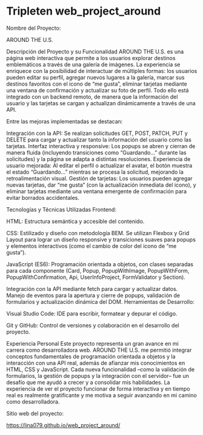 # Tripleten web_project_around

Nombre del Proyecto:

AROUND  THE U.S.

Descripción del Proyecto y su Funcionalidad
AROUND THE U.S. es una página web interactiva que permite a los usuarios explorar destinos emblemáticos a través de una galería de imágenes. La experiencia se enriquece con la posibilidad de interactuar de múltiples formas: los usuarios pueden editar su perfil, agregar nuevos lugares a la galería, marcar sus destinos favoritos con el icono de “me gusta”, eliminar tarjetas mediante una ventana de confirmación y actualizar su foto de perfil. Todo ello está integrado con un backend remoto, de manera que la información del usuario y las tarjetas se cargan y actualizan dinámicamente a través de una API.

Entre las mejoras implementadas se destacan:

Integración con la API: Se realizan solicitudes GET, POST, PATCH, PUT y DELETE para cargar y actualizar tanto la información del usuario como las tarjetas.
Interfaz interactiva y responsive: Los popups se abren y cierran de manera fluida (incluyendo transiciones como “Guardando…” durante las solicitudes) y la página se adapta a distintas resoluciones.
Experiencia de usuario mejorada: Al editar el perfil o actualizar el avatar, el botón muestra el estado “Guardando…” mientras se procesa la solicitud, mejorando la retroalimentación visual.
Gestión de tarjetas: Los usuarios pueden agregar nuevas tarjetas, dar “me gusta” (con la actualización inmediata del icono), y eliminar tarjetas mediante una ventana emergente de confirmación para evitar borrados accidentales.

Tecnologías y Técnicas Utilizadas
Frontend:

HTML: Estructura semántica y accesible del contenido.

CSS: Estilizado y diseño con metodología BEM. Se utilizan Flexbox y Grid Layout para lograr un diseño responsive y transiciones suaves para popups y elementos interactivos (como el cambio de color del icono de “me gusta”).

JavaScript (ES6):
Programación orientada a objetos, con clases separadas para cada componente (Card, Popup, PopupWithImage, PopupWithForm, PopupWithConfirmation, Api, UserInfoProject, FormValidator y Section).

Integración con la API mediante fetch para cargar y actualizar datos.
Manejo de eventos para la apertura y cierre de popups, validación de formularios y actualización dinámica del DOM.
Herramientas de Desarrollo:

Visual Studio Code: IDE para escribir, formatear y depurar el código.

Git y GitHub: Control de versiones y colaboración en el desarrollo del proyecto.


Experiencia Personal
Este proyecto representa un gran avance en mi carrera como desarrolladora web. AROUND THE U.S. me permitió integrar conceptos fundamentales de programación orientada a objetos y la interacción con una API real, además de afianzar mis conocimientos en HTML, CSS y JavaScript. Cada nueva funcionalidad –como la validación de formularios, la gestión de popups y la integración con el servidor– fue un desafío que me ayudó a crecer y a consolidar mis habilidades. La experiencia de ver el proyecto funcionar de forma interactiva y en tiempo real es realmente gratificante y me motiva a seguir avanzando en mi camino como desarrolladora.



Sitio web del proyecto:

https://lina079.github.io/web_project_around/

